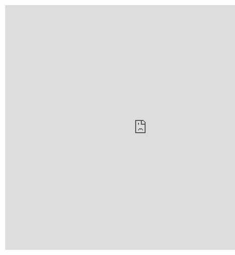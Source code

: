 <iframe src="https://github.com/cagatayakk/AWS_Projects/blob/main/CloudFormation/SecondTemplate/Architecture_of_Template.pdf" width="900" height="780" style="border: none;" allowfullscreen webkitallowfullscreen></iframe>
